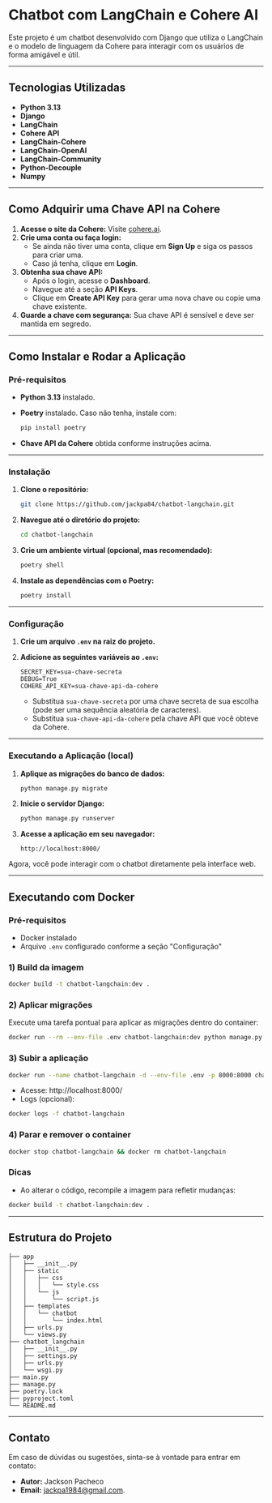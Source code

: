 # Chatbot com LangChain e Cohere AI

Este projeto é um chatbot desenvolvido com Django que utiliza o LangChain e o modelo de linguagem da Cohere para interagir com os usuários de forma amigável e útil.

---

## **Tecnologias Utilizadas**

- **Python 3.13**
- **Django**
- **LangChain**
- **Cohere API**
- **LangChain-Cohere**
- **LangChain-OpenAI**
- **LangChain-Community**
- **Python-Decouple**
- **Numpy**

---

## **Como Adquirir uma Chave API na Cohere**

1. **Acesse o site da Cohere:** Visite [cohere.ai](https://cohere.ai).
2. **Crie uma conta ou faça login:**
   - Se ainda não tiver uma conta, clique em **Sign Up** e siga os passos para criar uma.
   - Caso já tenha, clique em **Login**.
3. **Obtenha sua chave API:**
   - Após o login, acesse o **Dashboard**.
   - Navegue até a seção **API Keys**.
   - Clique em **Create API Key** para gerar uma nova chave ou copie uma chave existente.
4. **Guarde a chave com segurança:** Sua chave API é sensível e deve ser mantida em segredo.

---

## **Como Instalar e Rodar a Aplicação**

### **Pré-requisitos**
- **Python 3.13** instalado.
- **Poetry** instalado. Caso não tenha, instale com:
  
    ```bash
    pip install poetry
    ```

- **Chave API da Cohere** obtida conforme instruções acima.

---

### **Instalação**

1. **Clone o repositório:**

    ```bash
    git clone https://github.com/jackpa84/chatbot-langchain.git
    ```

2. **Navegue até o diretório do projeto:**

    ```bash
    cd chatbot-langchain
    ```

3. **Crie um ambiente virtual (opcional, mas recomendado):**

    ```bash
    poetry shell
    ```

4. **Instale as dependências com o Poetry:**

    ```bash
    poetry install
    ```

---

### **Configuração**

1. **Crie um arquivo `.env` na raiz do projeto.**
2. **Adicione as seguintes variáveis ao `.env`:**

    ```
    SECRET_KEY=sua-chave-secreta
    DEBUG=True
    COHERE_API_KEY=sua-chave-api-da-cohere
    ```

    - Substitua `sua-chave-secreta` por uma chave secreta de sua escolha (pode ser uma sequência aleatória de caracteres).
    - Substitua `sua-chave-api-da-cohere` pela chave API que você obteve da Cohere.

---

### **Executando a Aplicação (local)**

1. **Aplique as migrações do banco de dados:**

    ```bash
    python manage.py migrate
    ```

2. **Inicie o servidor Django:**

    ```bash
    python manage.py runserver
    ```

3. **Acesse a aplicação em seu navegador:**

    ```
    http://localhost:8000/
    ```

Agora, você pode interagir com o chatbot diretamente pela interface web.

---

## **Executando com Docker**

### Pré-requisitos
- Docker instalado
- Arquivo `.env` configurado conforme a seção "Configuração"

### 1) Build da imagem

```bash
docker build -t chatbot-langchain:dev .
```

### 2) Aplicar migrações

Execute uma tarefa pontual para aplicar as migrações dentro do container:

```bash
docker run --rm --env-file .env chatbot-langchain:dev python manage.py migrate
```

### 3) Subir a aplicação

```bash
docker run --name chatbot-langchain -d --env-file .env -p 8000:8000 chatbot-langchain:dev
```

- Acesse: http://localhost:8000/
- Logs (opcional):

```bash
docker logs -f chatbot-langchain
```

### 4) Parar e remover o container

```bash
docker stop chatbot-langchain && docker rm chatbot-langchain
```

### Dicas
- Ao alterar o código, recompile a imagem para refletir mudanças:

```bash
docker build -t chatbot-langchain:dev .
```

---

## **Estrutura do Projeto**

```text
├── app
│   ├── __init__.py
│   ├── static
│   │   ├── css
│   │   │   └── style.css
│   │   └── js
│   │       └── script.js
│   ├── templates
│   │   └── chatbot
│   │       └── index.html
│   ├── urls.py
│   └── views.py
├── chatbot_langchain
│   ├── __init__.py
│   ├── settings.py
│   ├── urls.py
│   └── wsgi.py
├── main.py
├── manage.py
├── poetry.lock
├── pyproject.toml
└── README.md
```

---

## **Contato**

Em caso de dúvidas ou sugestões, sinta-se à vontade para entrar em contato:

- **Autor:** Jackson Pacheco  
- **Email:** [jackpa1984@gmail.com](mailto:jackpa1984@gmail.com).